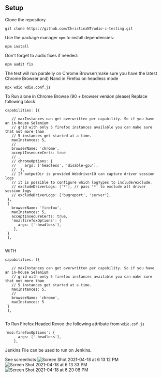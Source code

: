 ## Setup

Clone the repository
```
git clone https://github.com/ChristinaNT/wdio-c-testing.git
```

Use the package manager `npm` to install dependencies:
```
npm install
```

Don't forget to audix fixes if needed:
```
npm audit fix
```

The test will run paralelly on Chrome Browser(make sure you have the latest Chrome Browser and) Nand in Firefox on headless mode
```
npx wdio wdio.conf.js

```

To Run alone in Chrome Browse (90 + browser version please) Replace following block  
```
capabilities: [{
    
   // maxInstances can get overwritten per capability. So if you have an in-house Selenium
   // grid with only 5 firefox instances available you can make sure that not more than
   // 5 instances get started at a time.
   maxInstances: 5,
   //
   browserName: 'chrome',
   acceptInsecureCerts: true
   // ,
   // chromeOptions: {
   //    args: ['headless', 'disable-gpu'],
   //  },
   // If outputDir is provided WebdriverIO can capture driver session logs
   // it is possible to configure which logTypes to include/exclude.
   // excludeDriverLogs: ['*'], // pass '*' to exclude all driver session logs
   // excludeDriverLogs: ['bugreport', 'server'],
 },
 {
   browserName: 'firefox',
   maxInstances: 5,
   acceptInsecureCerts: true,
   'moz:firefoxOptions': {
      args: ['-headless'],
    },
 }
 ],
 
```
WITH

```
capabilities: [{
    
   // maxInstances can get overwritten per capability. So if you have an in-house Selenium
   // grid with only 5 firefox instances available you can make sure that not more than
   // 5 instances get started at a time.
   maxInstances: 5,
   //
   browserName: 'chrome',
   maxInstances: 5
 }
 ],
 

```

To Run Firefox Headed Revoe the following attribute from `wdio.cof.js`

```
'moz:firefoxOptions': {
      args: ['-headless'],
    },

```

Jenkins File can be used to run on Jenkins.

See screenhots
![Screen Shot 2021-04-18 at 6 13 12 PM](https://user-images.githubusercontent.com/35588518/115162636-a6cb7680-a072-11eb-9f2f-b7eba2c9da6d.png)
![Screen Shot 2021-04-18 at 6 13 33 PM](https://user-images.githubusercontent.com/35588518/115162637-a8953a00-a072-11eb-8151-dff7ff070193.png)
![Screen Shot 2021-04-18 at 6 20 08 PM](https://user-images.githubusercontent.com/35588518/115162651-be0a6400-a072-11eb-8e82-c75894133567.png)

